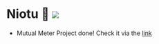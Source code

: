 # Niotu 🔮  ![](https://komarev.com/ghpvc/?username=niotu&color=blue)

* Mutual Meter Project done! Check it via the <a href="https://github.com/niotu/Mutual_Meter">link</a>


<!-- <img style="display: block;-webkit-user-select: none;margin: auto;background-color: hsl(0, 0%, 90%);" src="https://i.pinimg.com/originals/d0/97/9b/d0979b26cec609049b3d1a3dee5b89b3.gif">
 -->

